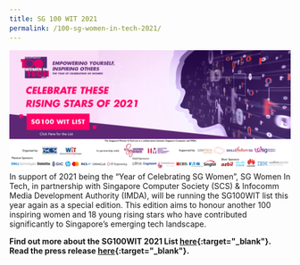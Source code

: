 ```yaml
---
title: SG 100 WIT 2021
permalink: /100-sg-women-in-tech-2021/
---
```


<a href="https://www.scs.org.sg/sg100wit-2021-list-citations"><img src="/images/SG100WIT-2021-web-banner.png" /></a>
In support of 2021 being the “Year of Celebrating SG Women”, SG Women In Tech, in partnership with Singapore Computer Society (SCS) & Infocomm Media Development Authority (IMDA), will be running the SG100WIT list this year again as a special edition.  This edition aims to honour another 100 inspiring women and 18 young rising stars who have contributed significantly to Singapore’s emerging tech landscape.


<b>Find out more about the SG100WIT 2021 List [here](https://www.scs.org.sg/sg100wit-2021-list-citations){:target="_blank"}.</b><br/><b>Read the press release [here](https://www.imda.gov.sg/news-and-events/Media-Room/Media-Releases/2021/2021-Singapore-100-Women-in-Tech-List-Honours-Trailblazers-in-Technology-Sector){:target="_blank"}.</b>